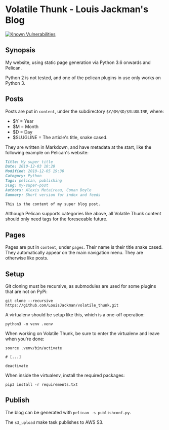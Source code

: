 # Volatile Thunk - Louis Jackman's Blog

[![Known Vulnerabilities](https://snyk.io/test/github/LouisJackman/volatile_thunk/badge.svg)](https://snyk.io/test/github/LouisJackman/volatile_thunk)


## Synopsis

My website, using static page generation via Python 3.6 onwards and Pelican.

Python 2 is not tested, and one of the pelican plugins in use only works on
Python 3.

## Posts

Posts are put in `content`, under the subdirectory `$Y/$M/$D/$SLUGLINE`, where:

* $Y = Year
* $M = Month
* $D = Day
* $SLUGLINE = The article's title, snake cased.

They are written in Markdown, and have metadata at the start, like the
following example on Pelican's website:

```markdown
Title: My super title
Date: 2010-12-03 10:20
Modified: 2010-12-05 19:30
Category: Python
Tags: pelican, publishing
Slug: my-super-post
Authors: Alexis Metaireau, Conan Doyle
Summary: Short version for index and feeds

This is the content of my super blog post.
```

Although Pelican supports categories like above, all Volatile Thunk content
should only need tags for the foreseeable future.

## Pages

Pages are put in `content`, under `pages`. Their name is their title snake
cased. They automatically appear on the main navigation menu. They are otherwise
like posts.

## Setup

Git cloning must be recursive, as submodules are used for some plugins that are
not on PyPi:
```shell
git clone --recursive https://github.com/LouisJackman/volatile_thunk.git
```

A virtualenv should be setup like this, which is a one-off operation:
```shell
python3 -m venv .venv
```

When working on Volatile Thunk, be sure to enter the virtualenv and leave when
you're done:
```shell
source .venv/bin/activate

# [...]

deactivate
```

When inside the virtualenv, install the required packages:
```shell
pip3 install -r requirements.txt
```

## Publish

The blog can be generated with `pelican -s publishconf.py`.

The `s3_upload` make task publishes to AWS S3.
